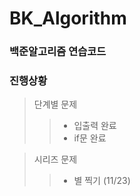 # BK_Algorithm
### 백준알고리즘 연습코드

### 진행상황
> 단계별 문제
>> * 입출력 완료
>> * if문 완료

>  시리즈 문제
>> * 별 찍기 (11/23)
